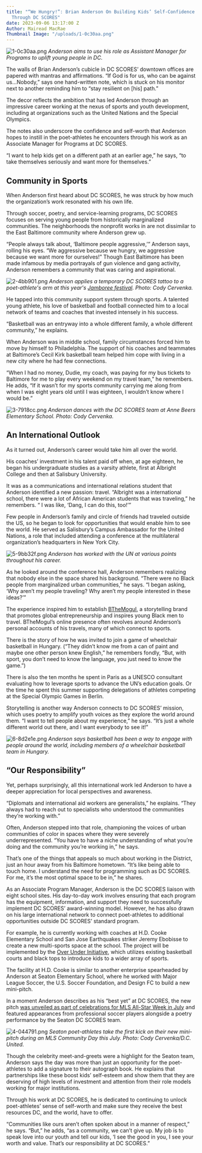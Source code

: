 ```yaml
---
title: "“We Hungry!”: Brian Anderson On Building Kids’ Self-Confidence and Potential
  Through DC SCORES"
date: 2023-09-06 13:17:00 Z
Author: Mairead MacRae
Thumbnail Image: "/uploads/1-0c30aa.png"
---
```


![1-0c30aa.png](/uploads/1-0c30aa.png)
*Anderson aims to use his role as Assistant Manager for Programs to uplift young people in DC.*





















The walls of Brian Anderson’s cubicle in DC SCORES’ downtown offices are papered with mantras and affirmations. “If God is for us, who can be against us…Nobody,” says one hand-written note, which is stuck on his monitor next to another reminding him to “stay resilient on \[his\] path.”

The decor reflects the ambition that has led Anderson through an impressive career working at the nexus of sports and youth development, including at organizations such as the United Nations and the Special Olympics.

The notes also underscore the confidence and self-worth that Anderson hopes to instill in the poet-athletes he encounters through his work as an Associate Manager for Programs at DC SCORES.

“I want to help kids get on a different path at an earlier age,” he says, “to take themselves seriously and want more for themselves.”

## Community in Sports

When Anderson first heard about DC SCORES, he was struck by how much the organization’s work resonated with his own life.

Through soccer, poetry, and service-learning programs, DC SCORES focuses on serving young people from historically marginalized communities. The neighborhoods the nonprofit works in are not dissimilar to the East Baltimore community where Anderson grew up.

“People always talk about, ‘Baltimore people aggressive,’” Anderson says, rolling his eyes. “We aggressive because we hungry, we aggressive because we want more for ourselves!” Though East Baltimore has been made infamous by media portrayals of gun violence and gang activity, Anderson remembers a community that was caring and aspirational.

![2-4bb901.png](/uploads/2-4bb901.png)
*Anderson applies a temporary DC SCORES tattoo to a poet-athlete's arm at this year's [Jamboree festival](https://www.dcscores.org/blog/2023/06/dc-scores-poet-athletes-celebrate-another-successful-jamboree). Photo: Cody Cervenka.*

He tapped into this community support system through sports. A talented young athlete, his love of basketball and football connected him to a local network of teams and coaches that invested intensely in his success.

“Basketball was an entryway into a whole different family, a whole different community,” he explains.

When Anderson was in middle school, family circumstances forced him to move by himself to Philadelphia. The support of his coaches and teammates at Baltimore’s Cecil Kirk basketball team helped him cope with living in a new city where he had few connections.

“When I had no money, Dudie, my coach, was paying for my bus tickets to Baltimore for me to play every weekend on my travel team,” he remembers. He adds, “If it wasn’t for my sports community carrying me along from when I was eight years old until I was eighteen, I wouldn’t know where I would be.”

![3-7918cc.png](/uploads/3-7918cc.png)
*Anderson dances with the DC SCORES team at Anne Beers Elementary School. Photo: Cody Cervenka.*

## An International Outlook

As it turned out, Anderson’s career would take him all over the world.

His coaches’ investment in his talent paid off when, at age eighteen, he began his undergraduate studies as a varsity athlete, first at Albright College and then at Salisbury University.

It was as a communications and international relations student that Anderson identified a new passion: travel. “Albright was a international school, there were a lot of African American students that was traveling,” he remembers. “ I was like, ‘Dang, I can do this, too!’”

Few people in Anderson’s family and circle of friends had traveled outside the US, so he began to look for opportunities that would enable him to see the world. He served as Salisbury’s Campus Ambassador for the United Nations, a role that included attending a conference at the multilateral organization’s headquarters in New York City.

![5-9bb32f.png](/uploads/5-9bb32f.png)
*Anderson has worked with the UN at various points throughout his career.*

As he looked around the conference hall, Anderson remembers realizing that nobody else in the space shared his background. “There were no Black people from marginalized urban communities,” he says. “I began asking, ‘Why aren’t my people traveling? Why aren’t my people interested in these ideas?’”

The experience inspired him to establish [BTheMogul](https://www.themogulclub.org/), a storytelling brand that promotes global entrepreneurship and inspires young Black men to travel. BTheMogul’s online presence often revolves around Anderson’s personal accounts of his travels, many of which connect to sports.

There is the story of how he was invited to join a game of wheelchair basketball in Hungary. (“They didn’t know me from a can of paint and maybe one other person knew English,” he remembers fondly, “But, with sport, you don’t need to know the language, you just need to know the game.”)

There is also the ten months he spent in Paris as a UNESCO consultant evaluating how to leverage sports to advance the UN’s education goals. Or the time he spent this summer supporting delegations of athletes competing at the Special Olympic Games in Berlin.

Storytelling is another way Anderson connects to DC SCORES’ mission, which uses poetry to amplify youth voices as they explore the world around them. “I want to tell people about my experience,” he says. “It’s just a whole different world out there, and I want everybody to see it!”

![6-8d2e1e.png](/uploads/6-8d2e1e.png)
*Anderson says basketball has been a way to engage with people around the world, including members of a wheelchair basketball team in Hungary.*

## “Our Responsibility”

Yet, perhaps surprisingly, all this international work led Anderson to have a deeper appreciation for local perspectives and awareness.

“Diplomats and international aid workers are generalists,” he explains. “They always had to reach out to specialists who understood the communities they’re working with.”

Often, Anderson stepped into that role, championing the voices of urban communities of color in spaces where they were severely underrepresented. “You have to have a niche understanding of what you’re doing and the community you’re working in,” he says.

That’s one of the things that appeals so much about working in the District, just an hour away from his Baltimore hometown. “It’s like being able to touch home. I understand the need for programming such as DC SCORES. For me, it’s the most optimal space to be in,” he shares.

As an Associate Program Manager, Anderson is the DC SCORES liaison with eight school sites. His day-to-day work involves ensuring that each program has the equipment, information, and support they need to successfully implement DC SCORES’ award-winning model. However, he has also drawn on his large international network to connect poet-athletes to additional opportunities outside DC SCORES’ standard program.

For example, he is currently working with coaches at H.D. Cooke Elementary School and San Jose Earthquakes striker Jeremy Ebobisse to create a new multi-sports space at the school. The project will be implemented by the [Over Under Initiative](https://playoui.org/), which utilizes existing basketball courts and black tops to introduce kids to a wider array of sports.

The facility at H.D. Cooke is similar to another enterprise spearheaded by Anderson at Seaton Elementary School, where he worked with Major League Soccer, the U.S. Soccer Foundation, and Design FC to build a new mini-pitch.

In a moment Anderson describes as his “best yet” at DC SCORES, the new pitch [was unveiled as part of celebrations for MLS All-Star Week in July](https://www.dcscores.org/blog/2023/07/dc-scores-poet-athletes-meet-their-soccer-heroes-during-mls-all-star-week) and featured appearances from professional soccer players alongside a poetry performance by the Seaton DC SCORES team.

![4-044791.png](/uploads/4-044791.png)
*Seaton poet-athletes take the first kick on their new mini-pitch during an MLS Community Day this July. Photo: Cody Cervenka/D.C. United.*

Though the celebrity meet-and-greets were a highlight for the Seaton team, Anderson says the day was more than just an opportunity for the poet-athletes to add a signature to their autograph book. He explains that partnerships like these boost kids’ self-esteem and show them that they are deserving of high levels of investment and attention from their role models working for major institutions.

Through his work at DC SCORES, he is dedicated to continuing to unlock poet-athletes’ sense of self-worth and make sure they receive the best resources DC, and the world, have to offer.

“Communities like ours aren’t often spoken about in a manner of respect,” he says. “But,” he adds, “as a community, we can’t give up. My job is to speak love into our youth and tell our kids, ‘I see the good in you, I see your worth and value. That’s our responsibility at DC SCORES.”